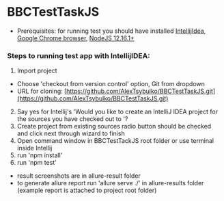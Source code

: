 # BBCTestTaskJS

- Prerequisites: for running test you should have installed [IntellijIdea](https://www.jetbrains.com/idea/download/#section=windows), [Google Chrome browser](https://www.google.ru/intl/ru/chrome/?brand=CHBD&gclid=Cj0KCQjwxYLoBRCxARIsAEf16-sx6--sZ-WPL-TBg_QWWB-HaH6t6ZnYa9DbYQLEgrKVsOHpwCwWCpcaAuQQEALw_wcB&gclsrc=aw.ds),
[NodeJS 12.16.1+](https://nodejs.org/en/)

### Steps to running test app with IntellijIDEA:
1. Import project 
- Сhoose 'checkout from version control' option, Git from dropdown
- URL for cloning: [https://github.com/AlexTsybulko/BBCTestTaskJS.git](https://github.com/AlexTsybulko/BBCTestTaskJS.git)
2. Say yes for Intellij's 'Would you like to create an IntelliJ IDEA project for the sources you have checked out to <path>'?
3. Create project from existing sources radio button should be checked and click next through wizard to finish
4. Open command window in BBCTestTackJS root folder or use terminal inside Intellij
4. run 'npm install'
5. run 'npm test'

- result screenshots are in allure-result folder
- to generate allure report run 'allure serve ./' in allure-results folder (example report is attached to project root folder)

